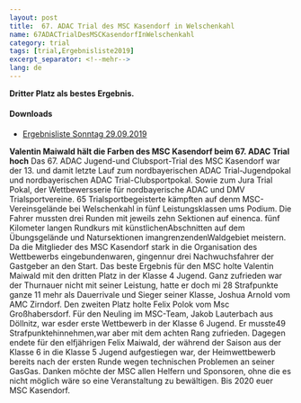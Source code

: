 ```yaml
---
layout: post
title:  67. ADAC Trial des MSC Kasendorf in Welschenkahl
name: 67ADACTrialDesMSCKasendorfInWelschenkahl
category: trial
tags: [trial,Ergebnisliste2019]
excerpt_separator: <!--mehr-->
lang: de
---
```

**Dritter Platz als bestes Ergebnis.**
#### Downloads

* [Ergebnisliste Sonntag 29.09.2019](https://github.com/msc-kasendorf/docker/raw/master/docs/download//20190929_Ergebnisliste_Welschenkahl.pdf)

<!--mehr-->
**Valentin Maiwald hält die Farben des MSC Kasendorf beim 67. ADAC Trial hoch**
Das 67. ADAC Jugend-und Clubsport-Trial des MSC Kasendorf war der  13. und damit  letzte Lauf zum nordbayerischen ADAC Trial-Jugendpokal und nordbayerischen ADAC Trial-Clubsportpokal. Sowie zum Jura Trial Pokal, der Wettbewersserie für nordbayerische ADAC und DMV Trialsportvereine. 
65 Trialsportbegeisterte kämpften auf denm MSC- Vereinsgelände bei Welschenkahl in fünf Leistungsklassen ums Podium. Die Fahrer mussten drei Runden mit jeweils zehn Sektionen auf einenca. fünf Kilometer langen Rundkurs mit künstlichenAbschnitten auf dem Übungsgelände und Natursektionen imangrenzendenWaldgebiet meistern. Da die Mitglieder des MSC Kasendorf stark in die Organisation des Wettbewerbs eingebundenwaren, gingennur drei Nachwuchsfahrer der Gastgeber an den Start.
Das beste Ergebnis für den MSC holte Valentin Maiwald mit den dritten Platz in der Klasse 4 Jugend. Ganz zufrieden war der Thurnauer nicht mit seiner Leistung, hatte er doch mi 28 Strafpunkte ganze 11 mehr als Dauerrivale und Sieger seiner Klasse, Joshua Arnold vom AMC Zirndorf. Den zweiten Platz holte Felix Polok vom Msc Großhabersdorf.
Für den Neuling im MSC-Team, Jakob Lauterbach aus Döllnitz, war esder erste Wettbewerb in der Klasse 6 Jugend. Er musste49 Strafpunktehinnehmen,war aber mit dem achten Rang zufrieden.
Dagegen endete für den elfjährigen Felix Maiwald, der während der Saison aus der Klasse 6 in die Klasse 5 Jugend aufgestiegen war, der Heimwettbewerb bereits nach der ersten Runde wegen technischen Problemen an seiner GasGas.
Danken möchte der MSC allen Helfern und Sponsoren, ohne die es nicht möglich wäre so eine Veranstaltung  zu bewältigen.
Bis 2020 euer MSC Kasendorf.
